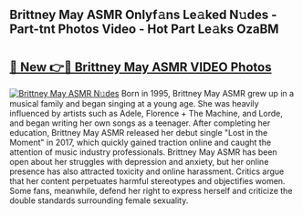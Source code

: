 ## Brittney May ASMR Onlyf𝚊ns Le𝚊ked N𝚞des - Part-tnt Photos Video - Hot Part Le𝚊ks OzaBM

# <h2><a href="http://ab63287.deff.icu/?id=Brittney+May+ASMR">🔗 New 👉🔴 Brittney May ASMR VIDEO Photos</a></h2>

[![Brittney May ASMR N𝚞des](https://i.imgur.com/rIISA9y.gif)](http://ab63287.deff.icu/?id=Brittney+May+ASMR)
Born in 1995, Brittney May ASMR grew up in a musical family and began singing at a young age. She was heavily influenced by artists such as Adele, Florence + The Machine, and Lorde, and began writing her own songs as a teenager. After completing her education, Brittney May ASMR released her debut single "Lost in the Moment" in 2017, which quickly gained traction online and caught the attention of music industry professionals. Brittney May ASMR has been open about her struggles with depression and anxiety, but her online presence has also attracted toxicity and online harassment. Critics argue that her content perpetuates harmful stereotypes and objectifies women. Some fans, meanwhile, defend her right to express herself and criticize the double standards surrounding female sexuality.
